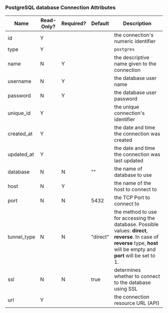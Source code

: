 ### PostgreSQL database Connection Attributes

|Name|Read-Only?|Required?|Default|Description|
|----|---------|---------|-------|-----------|
|id|Y| | |the connection's numeric identifier
|type|Y| | |`postgres`
|name|N|Y| |the descriptive name given to the connection
|username|N|Y| |the database user name
|password|N|Y| |the database user password
|unique_id|Y| | |the unique connection's identifier
|created_at|Y| | |the date and time the connection was created
|updated_at|Y| | |the date and time the connection was last updated
|database|N|N|""|the name of database to use
|host|N|Y| |the name of the host to connect to
|port|N|N|5432|the TCP Port to connect to
|tunnel_type|N|N|"direct"|the method to use for accessing the database. Possible values: **direct**, **reverse**. In case of **reverse** type, **host** will be empty and **port** will be set to 1.
|ssl|N|N|true|determines whether to connect to the database using SSL
|url|Y| | |the connection resource URL (API)
